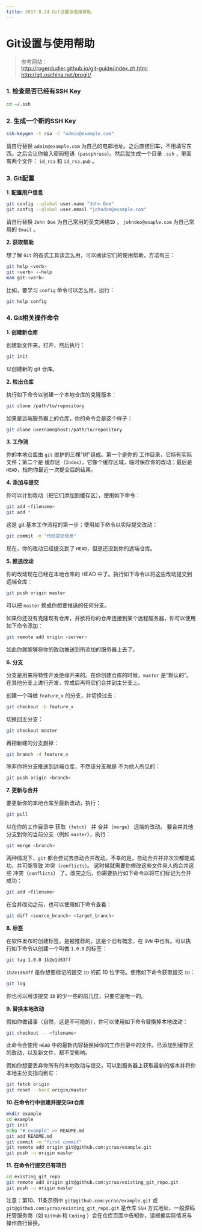 ```yaml
---
title: 2017.8.24.Git设置与使用帮助
---
```


# Git设置与使用帮助


>    参考网站：  
http://rogerdudler.github.io/git-guide/index.zh.html  
http://git.oschina.net/progit/  

### 1. 检查是否已经有SSH Key

```bash
cd ~/.ssh
```

### 2. 生成一个新的SSH Key

```bash
ssh-keygen -t rsa -C "admin@example.com"
```
请自行替换 `admin@example.com` 为自己的电邮地址。之后直接回车，不用填写东西。之后会让你输入密码短语（`passphrase`）。然后就生成一个目录 `.ssh` ，里面有两个文件： `id_rsa` 和  `id_rsa.pub` 。

### 3. Git配置

**1. 配置用户信息**

```bash
git config --global user.name "John Doe"
git config --global user.email "johndoe@example.com"
```

请自行替换 `John Doe` 为自己常用的英文网络`ID` ， `johndeo@exaple.com` 为自己常用的 `Email` 。

**2. 获取帮助**

想了解 `Git` 的各式工具该怎么用，可以阅读它们的使用帮助，方法有三：

```bash
git help <verb>
git <verb> --help
man git-<verb>
```

比如，要学习 `config` 命令可以怎么用，运行：

```bash
git help config
```

### 4. Git相关操作命令


**1. 创建新仓库**

创建新文件夹，打开，然后执行：

```bash
git init
```

以创建新的 git 仓库。

**2. 检出仓库**

执行如下命令以创建一个本地仓库的克隆版本：

```bash
git clone /path/to/repository 
```

如果是远端服务器上的仓库，你的命令会是这个样子：

```bash
git clone username@host:/path/to/repository
```

**3. 工作流**

你的本地仓库由 `git` 维护的三棵“树”组成。第一个是你的 工作目录，它持有实际文件；第二个是 缓存区（`Index`），它像个缓存区域，临时保存你的改动；最后是 `HEAD`，指向你最近一次提交后的结果。

**4. 添加与提交**

你可以计划改动（把它们添加到缓存区），使用如下命令：

```bash
git add <filename>
git add *
```

这是 git 基本工作流程的第一步；使用如下命令以实际提交改动：

```bash
git commit -m "代码提交信息"
```

现在，你的改动已经提交到了 `HEAD`，但是还没到你的远端仓库。

**5. 推送改动**

你的改动现在已经在本地仓库的 HEAD 中了。执行如下命令以将这些改动提交到远端仓库：

```bash
git push origin master
```

可以把 `master` 换成你想要推送的任何分支。 

如果你还没有克隆现有仓库，并欲将你的仓库连接到某个远程服务器，你可以使用如下命令添加：

```bash
git remote add origin <server>
```

如此你就能够将你的改动推送到所添加的服务器上去了。

**6. 分支**

分支是用来将特性开发绝缘开来的。在你创建仓库的时候，`master` 是“默认的”。在其他分支上进行开发，完成后再将它们合并到主分支上。

创建一个叫做 `feature_x` 的分支，并切换过去：

```bash
git checkout -b feature_x
```

切换回主分支：

```bash
git checkout master
```

再把新建的分支删掉：

```bash
git branch -d feature_x
```

除非你将分支推送到远端仓库，不然该分支就是 不为他人所见的：

```bash
git push origin <branch>
```

**7. 更新与合并**

要更新你的本地仓库至最新改动，执行：

```bash
git pull
```

以在你的工作目录中 获取（`fetch`） 并 合并（`merge`） 远端的改动。
要合并其他分支到你的当前分支（例如 `master`），执行：

```bash
git merge <branch>
```

两种情况下，`git` 都会尝试去自动合并改动。不幸的是，自动合并并非次次都能成功，并可能导致 冲突（`conflicts`）。 这时候就需要你修改这些文件来人肉合并这些 冲突（`conflicts`） 了。改完之后，你需要执行如下命令以将它们标记为合并成功：

```bash
git add <filename>
```
在合并改动之前，也可以使用如下命令查看：

```bash
git diff <source_branch> <target_branch>
```

**8. 标签**

在软件发布时创建标签，是被推荐的。这是个旧有概念，在 `SVN` 中也有。可以执行如下命令以创建一个叫做 `1.0.0` 的标签：

```bash
git tag 1.0.0 1b2e1d63ff
```

`1b2e1d63ff` 是你想要标记的提交 `ID` 的前 10 位字符。使用如下命令获取提交 `ID`：

```bash
git log
```
你也可以用该提交 `ID` 的少一些的前几位，只要它是唯一的。

**9. 替换本地改动**

假如你做错事（自然，这是不可能的），你可以使用如下命令替换掉本地改动：

```bash
git checkout -- <filename>
```

此命令会使用 `HEAD` 中的最新内容替换掉你的工作目录中的文件。已添加到缓存区的改动，以及新文件，都不受影响。

假如你想要丢弃你所有的本地改动与提交，可以到服务器上获取最新的版本并将你本地主分支指向到它：

```bash
git fetch origin
git reset --hard origin/master
```

**10.在命令行中创建并提交Git仓库**

```bash
mkdir example
cd example
git init
echo "# example" >> README.md
git add README.md
git commit -m "first commit"
git remote add origin git@github.com:ycrao/example.git
git push -u origin master
```

**11. 在命令行提交已有项目**

```bash
cd existing_git_repo
git remote add origin git@github.com:ycrao/existing_git_repo.git
git push -u origin master
```

注意：第10、11条示例中 `git@github.com:ycrao/example.git` 或 `git@github.com:ycrao/existing_git_repo.git` 是仓库 `SSH` 方式地址，一般源码托管服务商（如 `GitHub` 和 `Coding` ）会在仓库页面中告知你，请根据实际情况与操作自行替换。